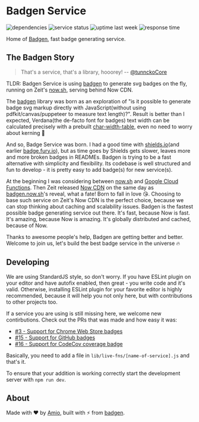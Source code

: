 # Badgen Service

![dependencies](https://badgen.now.sh/david/dep/amio/badgen-service)
![service status](https://badgen.now.sh/uptime-robot/status/m780731617-a9e038618dc1aee36a44c4af)
![uptime last week](https://badgen.now.sh/uptime-robot/week/m780731617-a9e038618dc1aee36a44c4af)
![response time](https://badgen.now.sh/uptime-robot/response/m780731617-a9e038618dc1aee36a44c4af)

Home of [Badgen](https://badgen.now.sh), fast badge generating service.

## The Badgen Story

> That's a service, that's a library, hooorey! -- [@tunnckoCore](https://twitter.com/tunnckoCore)

TLDR: Badgen Service is using [badgen](https://github.com/amio/badgen) to generate svg badges on the fly, running on Zeit's [now.sh](https://zeit.co/now), serving behind Now CDN.

The [badgen](https://github.com/amio/badgen) library was born as an exploration of "is it possible to generate badge svg markup directly with JavaScript(without using pdfkit/canvas/puppeteer to measure text length)?". Result is better than I expected, Verdana(the de-facto font for badges) text width can be calculated precisely with a prebuilt [char-width-table](https://github.com/amio/badgen/blob/master/lib/widths-verdana-11.json), even no need to worry about kerning 🤯

And so, Badge Service was born. I had a good time with [shields.io](https://shields.io)(and earlier [badge.fury.io](https://badge.fury.io)), but as time goes by Shields gets slower, leaves more and more broken badges in READMEs. Badgen is trying to be a fast alternative with simplicity and flexibility. Its codebase is well structured and fun to develop - it is pretty easy to add badge(s) for new service(s). 

At the beginning I was considering between [now.sh](https://zeit.co/now) and [Google Cloud Functions](https://cloud.google.com/functions/). Then Zeit released [Now CDN](https://zeit.co/blog/now-cdn) on the same day as [badgen.now.sh](https://badgen.now.sh)'s reveal, what a fate! Born to fall in love 😘. Choosing to base such service on Zeit's Now CDN is the perfect choice, because we can stop thinking about caching and scalability issues. Badgen is the fastest possible badge generating service out there. It's fast, because Now is fast. It's amazing, because Now is amazing. It's globally distributed and cached, because of Now.

Thanks to awesome people's help, Badgen are getting better and better. Welcome to join us, let's build the best badge service in the universe 🔥

## Developing

We are using StandardJS style, so don't worry. If you have ESLint plugin on your editor and have autofix enabled, then great - you write code and it's valid. Otherwise, installing ESLint plugin for your favorite editor is highly recommended, because it will help you not only here, but with contributions to other projects too.

If a service you are using is still missing here, we welcome new contirbutions. Check out the PRs that was made and how easy it was:

- [#3 - Support for Chrome Web Store badges](https://github.com/amio/badgen-service/pull/3)
- [#15 - Support for GitHub badges](https://github.com/amio/badgen-service/pull/15)
- [#16 - Support for CodeCov coverage badge](https://github.com/amio/badgen-service/pull/16)

Basically, you need to add a file in `lib/live-fns/[name-of-service].js` and that's it. 

To ensure that your addition is working correctly start the development server with `npm run dev`.

## About

Made with ❤️ by [Amio](https://github.com/amio),
built with ⚡️ from [badgen](https://github.com/amio/badgen).
